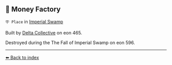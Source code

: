 ## 🏦 Money Factory

`🪧 Place` in [Imperial Swamp](../refs/imperial_swamp.md)

Built by [Delta Collective](../refs/delta_collective.md) on eon 465.

Destroyed during the The Fall of Imperial Swamp on eon 596.


----------
[⬅️ Back to index](../refs/#18c0_s)